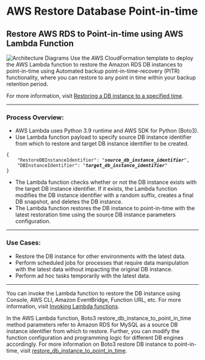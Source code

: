 # AWS Restore Database Point-in-time
## Restore AWS RDS to Point-in-time using AWS Lambda Function


![Architecture Diagrams](https://user-images.githubusercontent.com/47545538/187001901-2e7f7b0f-de8c-460c-9920-38434c038599.jpg)
Use the AWS CloudFormation template to deploy the AWS Lambda function to restore the Amazon RDS DB instances to point-in-time using Automated backup point-in-time-recovery (PITR) functionality, where you can restore to any point in time within your backup retention period.

For more information, visit [Restoring a DB instance to a specified time](https://docs.aws.amazon.com/AmazonRDS/latest/UserGuide/USER_PIT.html).
___
### Process Overview:
* AWS Lambda uses Python 3.9 runtime and AWS SDK for Python (Boto3).
* Use Lambda function payload to specify source DB instance identifier from which to restore and target DB instance identifier to be created.
<pre><code>{
    "RestoreDBInstanceIdentifier": "<b><i>source_db_instance_identifier</b></i>",
    "DBInstanceIdentifier": "<b><i>target_db_instance_identifier</b></i>"
}</pre></code>
* The Lambda function checks whether or not the DB instance exists with the target DB instance identifier. If it exists, the Lambda function modifies the DB instance identifier with a random suffix, creates a final DB snapshot, and deletes the DB instance.
* The Lambda function restores the DB instance to point-in-time with the latest restoration time using the source DB instance parameters configuration.

___
### Use Cases:
* Restore the DB instance for other environments with the latest data.
* Perform scheduled jobs for processes that require data manipulation with the latest data without impacting the original DB instance.
* Perform ad hoc tasks temporarily with the latest data.
___
You can invoke the Lambda function to restore the DB instance using Console, AWS CLI, Amazon EventBridge, Function URL, etc. For more information, visit [Invoking Lambda functions](https://docs.aws.amazon.com/lambda/latest/dg/lambda-invocation.html).

In the AWS Lambda function, Boto3 restore_db_instance_to_point_in_time method parameters refer to Amazon RDS for MySQL as a source DB instance identifier from which to restore. Further, you can modify the function configuration and programming logic for different DB engines accordingly. For more information on Boto3 restore DB instance to point-in-time, visit [restore_db_instance_to_point_in_time](https://boto3.amazonaws.com/v1/documentation/api/latest/reference/services/rds.html#RDS.Client.restore_db_instance_to_point_in_time).
